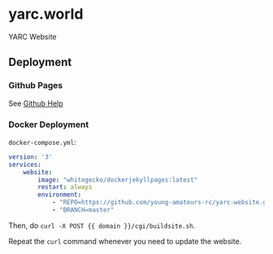 # yarc.world
YARC Website

## Deployment

### Github Pages

See [Github Help](https://help.github.com/en/github/working-with-github-pages)

### Docker Deployment

`docker-compose.yml`:

```yml
version: '3'
services:
    website:
        image: "whitegecko/dockerjekyllpages:latest"
        restart: always
        environment:
            - "REPO=https://github.com/young-amateurs-rc/yarc-website.git"
            - "BRANCH=master"
```

Then, do `curl -X POST {{ domain }}/cgi/buildsite.sh`.

Repeat the `curl` command whenever you need to update the website.
